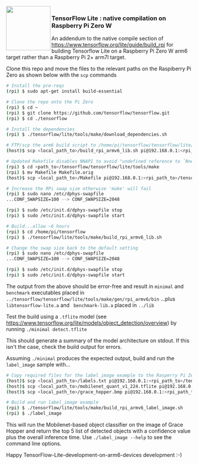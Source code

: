 <img align="left" width="120" height="120" src="https://avatars0.githubusercontent.com/u/15658638?s=200&v=4">

### TensorFlow Lite : native compilation on Raspberry Pi Zero W

An addendum to the native compile section of https://www.tensorflow.org/lite/guide/build_rpi for building Tensorflow Lite on a Raspberry Pi Zero W arm6 target rather than a Raspberry Pi 2+ arm7l target.

Clone this repo and move the files to the relevant paths on the Raspiberry Pi Zero as shown below with the `scp` commands

```sh
# Install the pre-reqs
(rpi) $ sudo apt-get install build-essential

# Clone the repo onto the Pi Zero
(rpi) $ cd ~
(rpi) $ git clone https://github.com/tensorflow/tensorflow.git
(rpi) $ cd ./tensorflow

# Install the dependencies
(rpi) $ ./tensorflow/lite/tools/make/download_dependencies.sh

# FTP/scp the arm6 build script to /home/pi/tensorflow/tensorflow/lite/tools/make
(host)$ scp <local_path_to>/build_rpi_armv6_lib.sh pi@192.168.0.1:<rpi_path_to>/tensorflow/tensorflow/lite/tools/make

# Updated Makefile disables NNAPI to avoid "undefined reference to `NnApiImplementation()'" references
(rpi) $ cd <path_to>/tensorflow/tensorflow/lite/tools/make
(rpi) $ mv Makefile Makefile.orig
(host)$ scp <local_path_to>/Makefile pi@192.168.0.1:<rpi_path_to>/tensorflow/tensorflow/lite/tools/make

# Increase the RPi swap size otherwise 'make' will fail 
(rpi) $ sudo nano /etc/dphys-swapfile
...CONF_SWAPSIZE=100 --> CONF_SWAPSIZE=2048

(rpi) $ sudo /etc/init.d/dphys-swapfile stop
(rpi) $ sudo /etc/init.d/dphys-swapfile start

# Build...allow ~6 hours
(rpi) $ cd /home/pi/tensorflow
(rpi) $ ./tensorflow/lite/tools/make/build_rpi_armv6_lib.sh

# Change the swap size back to the default setting
(rpi) $ sudo nano /etc/dphys-swapfile
...CONF_SWAPSIZE=100 --> CONF_SWAPSIZE=2048

(rpi) $ sudo /etc/init.d/dphys-swapfile stop
(rpi) $ sudo /etc/init.d/dphys-swapfile start
```

The output from the above should be error-free and result in `minimal` and `benchmark` executables placed in  `../tensorflow/tensorflow/lite/tools/make/gen/rpi_armv6/bin` ...plus `libtensorflow-lite.a` and ` benchmark-lib.a` placed in `../lib`

Test the build using a `.tflite` model (see https://www.tensorflow.org/lite/models/object_detection/overview) by running `./minimal detect.tflite`

This should generate a summary of the model architecture on stdout. If this isn't the case, check the build output for errors.

Assuming `./minimal` produces the expected output, build and run the `label_image` sample with...

```sh
# Copy required files for the label_image example to the Rasperry Pi Zero
(host)$ scp <local_path_to>/labels.txt pi@192.168.0.1:<rpi_path_to>/tensorflow/tensorflow/lite/tools/make/gen/rpi_armv6/bin
(host)$ scp <local_path_to>/mobilenet_quant_v1_224.tflite pi@192.168.0.1:<rpi_path_to>/tensorflow/tensorflow/lite/tools/make/gen/rpi_armv6/bin
(host)$ scp <local_path_to>/grace_hopper.bmp pi@192.168.0.1:<rpi_path_to>/tensorflow/tensorflow/lite/tools/make/gen/rpi_armv6/bin

# Build and run label_image example
(rpi) $ ./tensorflow/lite/tools/make/build_rpi_armv6_label_image.sh
(rpi) $ ./label_image
```

This will run the Mobilenet-based object classifier on the image of Grace Hopper and return the top 5 list of detected objects with a confidence value plus the overall inference time. Use `./label_image --help` to see the command line options.

Happy TensorFlow-Lite-development-on-arm6-devices development :-)
